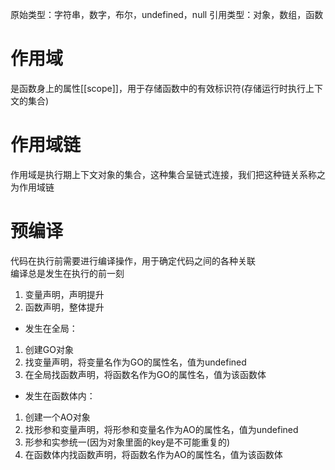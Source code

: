 原始类型：字符串，数字，布尔，undefined，null
引用类型：对象，数组，函数

# 作用域
是函数身上的属性[[scope]]，用于存储函数中的有效标识符(存储运行时执行上下文的集合)

# 作用域链
作用域是执行期上下文对象的集合，这种集合呈链式连接，我们把这种链关系称之为作用域链

# 预编译
代码在执行前需要进行编译操作，用于确定代码之间的各种关联  
编译总是发生在执行的前一刻

1. 变量声明，声明提升
2. 函数声明，整体提升

- 发生在全局：
1. 创建GO对象
2. 找变量声明，将变量名作为GO的属性名，值为undefined
3. 在全局找函数声明，将函数名作为GO的属性名，值为该函数体

- 发生在函数体内：
1. 创建一个AO对象
2. 找形参和变量声明，将形参和变量名作为AO的属性名，值为undefined
3. 形参和实参统一(因为对象里面的key是不可能重复的)
4. 在函数体内找函数声明，将函数名作为AO的属性名，值为该函数体
